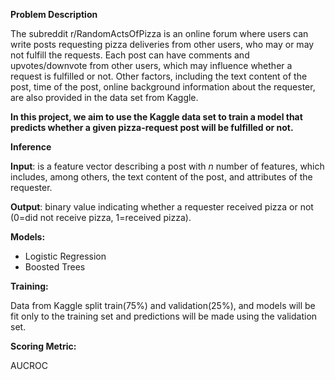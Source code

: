 **Problem Description**

The subreddit r/RandomActsOfPizza is an online forum where users can write posts requesting pizza deliveries from other users, who may or may not fulfill the requests.  Each post can have comments and upvotes/downvote from other users, which may influence whether a request is fulfilled or not. Other factors, including the text content of the post, time of the post, online background information about the requester, are also provided in the data set from Kaggle.

**In this project, we aim to use the Kaggle data set to train a model that predicts whether a given pizza-request post will be fulfilled or not.**

**Inference**

**Input**: is a feature vector describing a post with $n$ number of features, which includes, among others, the text content of the post, and attributes of the requester.

**Output**: binary value indicating whether a requester received pizza or not (0=did not receive pizza, 1=received pizza).

**Models:**

* Logistic Regression
* Boosted Trees

**Training:**

Data from Kaggle split train(75%) and validation(25%), and models will be fit only to the training set and predictions will be made using the validation set.

**Scoring Metric:**

AUCROC
